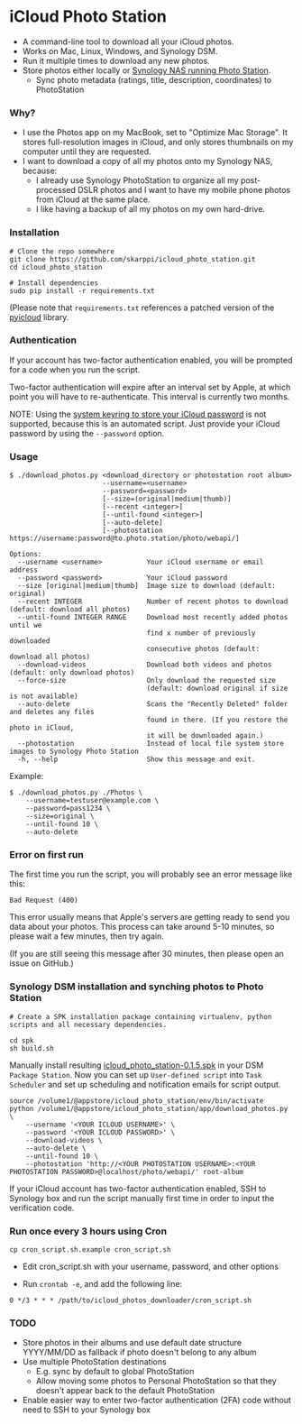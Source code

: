 # iCloud Photo Station

* A command-line tool to download all your iCloud photos.
* Works on Mac, Linux, Windows, and Synology DSM.
* Run it multiple times to download any new photos.
* Store photos either locally or [Synology NAS running Photo Station](https://www.synology.com/en-global/dsm/6.1/packages/PhotoStation).
  * Sync photo metadata (ratings, title, description, coordinates) to PhotoStation

### Why?

* I use the Photos app on my MacBook, set to "Optimize Mac Storage". It stores full-resolution images in iCloud, and only stores thumbnails on my computer until they are requested.
* I want to download a copy of all my photos onto my Synology NAS, because:
  * I already use Synology PhotoStation to organize all my post-processed DSLR photos and I want to have my mobile phone photos from iCloud at the same place.
  * I like having a backup of all my photos on my own hard-drive.

### Installation

    # Clone the repo somewhere
    git clone https://github.com/skarppi/icloud_photo_station.git
    cd icloud_photo_station

    # Install dependencies
    sudo pip install -r requirements.txt

(Please note that `requirements.txt` references a patched version of the [pyicloud](https://github.com/picklepete/pyicloud) library.

### Authentication

If your account has two-factor authentication enabled,
you will be prompted for a code when you run the script.

Two-factor authentication will expire after an interval set by Apple,
at which point you will have to re-authenticate.
This interval is currently two months.

NOTE: Using the [system keyring to store your iCloud password](https://github.com/picklepete/pyicloud#authentication) is not supported, because this is an automated script. Just provide your iCloud password by using the `--password` option.


### Usage

    $ ./download_photos.py <download_directory or photostation root album>
                           --username=<username>
                           --password=<password>
                           [--size=(original|medium|thumb)]
                           [--recent <integer>]
                           [--until-found <integer>]
                           [--auto-delete]
                           [--photostation https://username:password@to.photo.station/photo/webapi/]

    Options:
      --username <username>           Your iCloud username or email address
      --password <password>           Your iCloud password
      --size [original|medium|thumb]  Image size to download (default: original)
      --recent INTEGER                Number of recent photos to download (default: download all photos)
      --until-found INTEGER RANGE     Download most recently added photos until we
                                      find x number of previously downloaded
                                      consecutive photos (default: download all photos)
      --download-videos               Download both videos and photos (default: only download photos)
      --force-size                    Only download the requested size
                                      (default: download original if size is not available)
      --auto-delete                   Scans the "Recently Deleted" folder and deletes any files
                                      found in there. (If you restore the photo in iCloud,
                                      it will be downloaded again.)
      --photostation                  Instead of local file system store images to Synology Photo Station
      -h, --help                      Show this message and exit.


Example:

    $ ./download_photos.py ./Photos \
        --username=testuser@example.com \
        --password=pass1234 \
        --size=original \
        --until-found 10 \
        --auto-delete


### Error on first run

The first time you run the script, you will probably see an error message like this:

```
Bad Request (400)
```

This error usually means that Apple's servers are getting ready to send you data about your photos.
This process can take around 5-10 minutes, so please wait a few minutes, then try again.

(If you are still seeing this message after 30 minutes, then please open an issue on GitHub.)

### Synology DSM installation and synching photos to Photo Station

    # Create a SPK installation package containing virtualenv, python scripts and all necessary dependencies.

    cd spk
    sh build.sh

Manually install resulting [icloud_photo_station-0.1.5.spk](https://github.com/skarppi/icloud_photo_station/releases/download/0.1.5/icloud_photo_station-0.1.4.spk) in your DSM `Package Station`. Now you can set up `User-defined script` into `Task Scheduler` and set up scheduling and notification emails for script output.

    source /volume1/@appstore/icloud_photo_station/env/bin/activate
    python /volume1/@appstore/icloud_photo_station/app/download_photos.py \
        --username '<YOUR ICLOUD USERNAME>' \
        --password '<YOUR ICLOUD PASSWORD>' \
        --download-videos \
        --auto-delete \
        --until-found 10 \
        --photostation 'http://<YOUR PHOTOSTATION USERNAME>:<YOUR PHOTOSTATION PASSWORD>@localhost/photo/webapi/' root-album

If your iCloud account has two-factor authentication enabled, SSH to Synology box and run the script manually first time in order to input the verification code.

### Run once every 3 hours using Cron

    cp cron_script.sh.example cron_script.sh

* Edit cron_script.sh with your username, password, and other options

* Run `crontab -e`, and add the following line:

```
0 */3 * * * /path/to/icloud_photos_downloader/cron_script.sh
```

### TODO

* Store photos in their albums and use default date structure YYYY/MM/DD as fallback if photo doesn't belong to any album
* Use multiple PhotoStation destinations
  * E.g. sync by default to global PhotoStation
  * Allow moving some photos to Personal PhotoStation so that they doesn't appear back to the default PhotoStation
* Enable easier way to enter two-factor authentication (2FA) code without need to SSH to your Synology box
